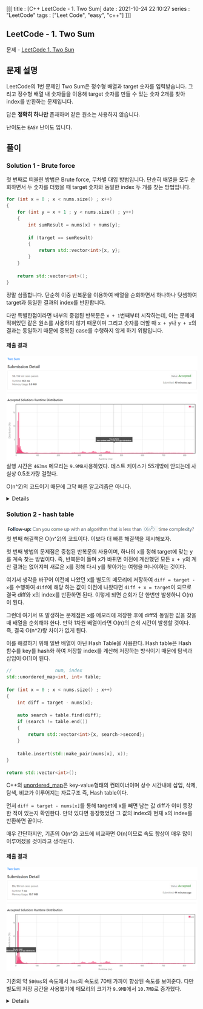 [[[
title : [C++ LeetCode - 1. Two Sum]
date : 2021-10-24 22:10:27
series : "LeetCode"
tags : ["Leet Code", "easy", "c++"]
]]]

## LeetCode - 1. Two Sum
문제 - [LeetCode 1. Two Sun](https://leetcode.com/problems/two-sum/)

## 문제 설명
LeetCode의 1번 문제인 Two Sum은 정수형 배열과 target 숫자를 입력받습니다. 그리고 정수형 배열 내 숫자들을 이용해 target 숫자를 만들 수 있는 숫자 2개를 찾아 index를 반환하는 문제입니다.

답은 **정확히 하나만** 존재하며 같은 원소는 사용하지 않습니다.

난이도는 `EASY` 난이도 입니다.

## 풀이
### Solution 1 - Brute force
첫 번째로 떠올린 방법은 Brute force, 무차별 대입 방법입니다. 단순히 배열을 모두 순회하면서 두 숫자를 더했을 때 target 숫자와 동일한 index 두 개를 찾는 방법입니다.

```c++
for (int x = 0 ; x < nums.size() ; x++)
{
    for (int y = x + 1 ; y < nums.size() ; y++)
    {
        int sumResult = nums[x] + nums[y];

        if (target == sumResult)
        {
            return std::vector<int>{x, y};
        }
    }

    return std::vector<int>();
}
```

정말 심플합니다. 단순히 이중 반복문을 이용하여 배열을 순회하면서 하나하나 덧셈하여 target과 동일한 결과의 index를 반환합니다.

다만 특별한점이라면 내부의 중첩된 반복문은 `x + 1`번째부터 시작하는데, 이는 문제에 적혀있던 같은 원소를 사용하지 않기 때문이며 그리고 숫자를 더할 때 `x + y`나 `y + x`의 결과는 동일하기 때문에 중복된 case를 수행하지 않게 하기 위함입니다.

#### 제출 결과
![Solution 1 result](./assets/images/leet_code/two_sum/sol1_result.png)
실행 시간은 `463ms` 메모리는 `9.9MB`사용하였다. 테스트 케이스가 55개밖에 안되는데 사실상 0.5초가량 걸렸다.

O(n^2)의 코드이기 때문에 그닥 빠른 알고리즘은 아니다.

<details>
    <summery>▼ 코드 전문</summery>
    <p>
    ```c++
    #include <iostream>
    #include <vector>
    #include <string>
    #include <tuple>

    class Solution
    {
    public:
        std::vector<int> Answer(std::vector<int>& nums, int target)
        {
            for (int x = 0 ; x < nums.size() ; x++)
            {
                for (int y = x + 1 ; y < nums.size() ; y++)
                {
                    int sumResult = nums[x] + nums[y];

                    if (target == sumResult)
                    {
                        return std::vector<int>{x, y};
                    }
                }
            }

            return std::vector<int>();
        }
    };


    int main(void)
    {
        Solution sol;

        std::vector<std::tuple<std::vector<int>, int>> problems {
            std::make_tuple(std::vector<int>{2, 7, 11, 15}, 9),
            std::make_tuple(std::vector<int>{3, 2 ,4}, 6),
            std::make_tuple(std::vector<int>{3, 3}, 6)
        };

        for (auto problem : problems)
        {
            auto answer = sol.Answer(std::get<0>(problem), std::get<1>(problem));

            for (int num : answer)
            {
                std::cout << num << " ";
            }
            std::cout << std::endl;
        }

    }
    ```
    </p>
</details>

### Solution 2 - hash table
![Follow-up](./assets/images/leet_code/two_sum/follow_up.png)
첫 번째 해결책은 O(n^2)의 코드이다. 이보다 더 빠른 해결책을 제시해보자.

첫 번째 방법의 문제점은 중첩된 반복문의 사용이며, 하나의 x를 정해 target에 맞는 y를 계속 찾는 방법이다. 즉, 반복문이 돌며 x가 바뀌면 이전에 계산했던 모든 `x + y`의 계산 결과는 없어지며 새로운 x를 정해 다시 y를 찾아가는 여행을 떠나야하는 것이다.

여기서 생각을 바꾸어 이전에 나왔던 x를 별도의 메모리에 저장하여 `diff = target - x`를 수행하여 `diff`에 해당 하는 값이 이전에 나왔다면 `diff + x = target`이 되므로 결국 diff와 x의 index를 반환하면 된다. 이렇게 되면 순회가 단 한번만 발생하니 O(n)이 된다.

그런데 여기서 또 발생하는 문제점은 x를 메모리에 저장한 후에 diff와 동일한 값을 찾을 때 배열을 순회해야 한다. 만약 1차원 배열이라면 O(n)의 순회 시간이 발생할 것이다. 즉, 결국 O(n^2)랑 차이가 없게 된다.

이를 해결하기 위해 일반 배열이 아닌 Hash Table을 사용한다. Hash table은 Hash 함수를 key를 hash화 하여 저장할 index를 계산해 저장하는 방식이기 때문에 탐색과 삽입이 O(1)이 된다. 

```c++
//                num, index
std::unordered_map<int, int> table;

for (int x = 0 ; x < nums.size() ; x++)
{
    int diff = target - nums[x];

    auto search = table.find(diff);
    if (search != table.end())
    {
        return std::vector<int>{x, search->second};
    }

    table.insert(std::make_pair(nums[x], x));
}

return std::vector<int>();
```

C++의 [unordered_map](https://en.cppreference.com/w/cpp/container/unordered_map)은 key-value형태의 컨테이너이며 상수 시간내에 삽입, 삭제, 탐색, 비교가 이루어지는 자료구조 즉, Hash table이다.

먼저 `diff = target - nums[x]`를 통해 target에 x를 빼면 남는 값 diff가 이미 등장한 적이 있는지 확인한다.
만약 있다면 등장했었던 그 값의 index와 현재 x의 index를 반환하면 끝이다.

매우 간단하지만, 기존의 O(n^2) 코드에 비교하면 O(n)이므로 속도 향상이 매우 많이 이루어졌을 것이라고 생각된다.

#### 제출 결과
![Solution 2 result](./assets/images/leet_code/two_sum/sol2_result.png)

기존의 약 `500ms`의 속도에서 `7ms`의 속도로 70배 가까이 향상된 속도를 보여준다. 다만 별도의 저장 공간을 사용했기에 메모리의 크기가 `9.9MB`에서 `10.7MB`로 증가했다.

<details>
    <summery>▼ 코드 전문</summery>
    <p>
    ```c++
    #include <iostream>
    #include <vector>
    #include <string>
    #include <tuple>
    #include <unordered_map>

    class Solution
    {
    public:
        std::vector<int> Answer(std::vector<int>& nums, int target)
        {
            //                num, index
            std::unordered_map<int, int> table;

            for (int x = 0 ; x < nums.size() ; x++)
            {
                int diff = target - nums[x];

                auto search = table.find(diff);
                if (search != table.end())
                {
                    return std::vector<int>{x, search->second};
                }

                table.insert(std::make_pair(nums[x], x));
            }

            return std::vector<int>();
        }
    };


    int main(void)
    {
        Solution sol;

        std::vector<std::tuple<std::vector<int>, int>> problems {
            std::make_tuple(std::vector<int>{2, 7, 11, 15}, 9),
            std::make_tuple(std::vector<int>{3, 2 ,4}, 6),
            std::make_tuple(std::vector<int>{3, 3}, 6)
        };

        for (auto problem : problems)
        {
            auto answer = sol.Answer(std::get<0>(problem), std::get<1>(problem));

            for (int num : answer)
            {
                std::cout << num << " ";
            }
            std::cout << std::endl;
        }

    }
    ```
    </p>
</details>